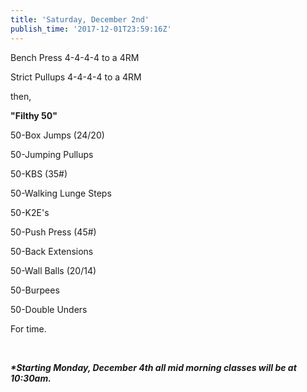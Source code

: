 ```yaml
---
title: 'Saturday, December 2nd'
publish_time: '2017-12-01T23:59:16Z'
---
```


Bench Press 4-4-4-4 to a 4RM

Strict Pullups 4-4-4-4 to a 4RM

then,

**"Filthy 50"**

50-Box Jumps (24/20)

50-Jumping Pullups

50-KBS (35\#)

50-Walking Lunge Steps

50-K2E's

50-Push Press (45\#)

50-Back Extensions

50-Wall Balls (20/14)

50-Burpees

50-Double Unders

For time.

 

***\*Starting Monday, December 4th all mid morning classes will be at
10:30am.***
